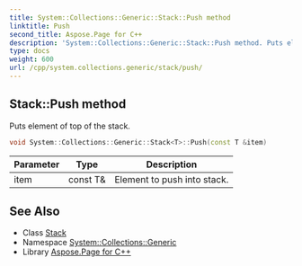 ```yaml
---
title: System::Collections::Generic::Stack::Push method
linktitle: Push
second_title: Aspose.Page for C++
description: 'System::Collections::Generic::Stack::Push method. Puts element of top of the stack in C++.'
type: docs
weight: 600
url: /cpp/system.collections.generic/stack/push/
---
```

## Stack::Push method


Puts element of top of the stack.

```cpp
void System::Collections::Generic::Stack<T>::Push(const T &item)
```


| Parameter | Type | Description |
| --- | --- | --- |
| item | const T\& | Element to push into stack. |

## See Also

* Class [Stack](../)
* Namespace [System::Collections::Generic](../../)
* Library [Aspose.Page for C++](../../../)
